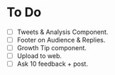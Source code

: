 # To Do

- [ ] Tweets & Analysis Component.
- [ ] Footer on Audience & Replies.
- [ ] Growth Tip component.
- [ ] Upload to web.
- [ ] Ask 10 feedback + post.
